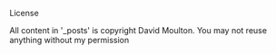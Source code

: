 License

All content in '_posts' is copyright David Moulton. You may not reuse anything without my permission
